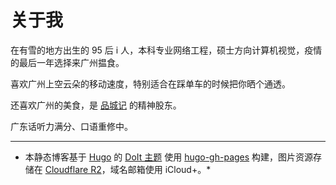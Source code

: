 # 关于我


在有雪的地方出生的 95 后 i 人，本科专业网络工程，硕士方向计算机视觉，疫情的最后一年选择来广州揾食。

喜欢广州上空云朵的移动速度，特别适合在踩单车的时候把你晒个通透。

还喜欢广州的美食，是 [品城记](https://space.bilibili.com/429582883/) 的精神股东。

广东话听力满分、口语重修中。

---

* 本静态博客基于 [Hugo](https://gohugo.io) 的 [DoIt 主题](https://github.com/HEIGE-PCloud/DoIt) 使用 [hugo-gh-pages](https://github.com/chabad360/hugo-gh-pages) 构建，图片资源存储在 [Cloudflare R2](https://www.cloudflare.com/zh-cn/developer-platform/r2/)，域名邮箱使用 iCloud+。*
